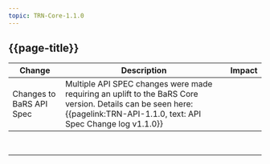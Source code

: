 ```yaml
---
topic: TRN-Core-1.1.0
---
```


<div class="bars-blg-expander">
<div class="bars-blg-expander-entry" id="v1.1.0">

## {{page-title}}

| Change                                   | Description                            | Impact                          | 
|------------------------------------------|----------------------------------------|---------------------------------|
| Changes to BaRS API Spec | Multiple API SPEC changes were made requiring an uplift to the BaRS Core version. Details can be seen here: {{pagelink:TRN-API-1.1.0, text: API Spec Change log v1.1.0}} |   |

</div>
</div>
<br>
<hr>